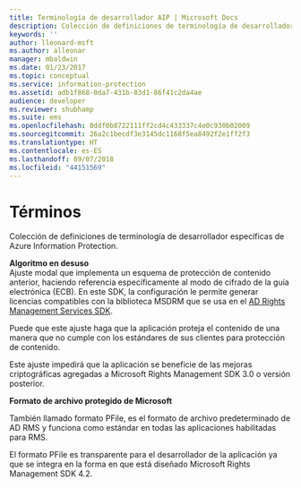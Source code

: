 ```yaml
---
title: Terminología de desarrollador AIP | Microsoft Docs
description: Colección de definiciones de terminología de desarrollador específicas de Rights Management Services.
keywords: ''
author: lleonard-msft
ms.author: alleonar
manager: mbaldwin
ms.date: 01/23/2017
ms.topic: conceptual
ms.service: information-protection
ms.assetid: adb1f868-0da7-431b-83d1-86f41c2da4ae
audience: developer
ms.reviewer: shubhamp
ms.suite: ems
ms.openlocfilehash: 8ddf0b8722111ff2cd4c433337c4e0c930b02009
ms.sourcegitcommit: 26a2c1becdf3e3145dc1168f5ea8492f2e1ff2f3
ms.translationtype: HT
ms.contentlocale: es-ES
ms.lasthandoff: 09/07/2018
ms.locfileid: "44151569"
---
```

# <a name="terms"></a>Términos

Colección de definiciones de terminología de desarrollador específicas de Azure Information Protection.

**Algoritmo en desuso**  
Ajuste modal que implementa un esquema de protección de contenido anterior, haciendo referencia específicamente al modo de cifrado de la guía electrónica (ECB). En este SDK, la configuración le permite generar licencias compatibles con la biblioteca MSDRM que se usa en el [AD Rights Management Services SDK](https://msdn.microsoft.com/library/windows/desktop/cc530379.aspx).

Puede que este ajuste haga que la aplicación proteja el contenido de una manera que no cumple con los estándares de sus clientes para protección de contenido.

Este ajuste impedirá que la aplicación se beneficie de las mejoras criptográficas agregadas a Microsoft Rights Management SDK 3.0 o versión posterior.

**Formato de archivo protegido de Microsoft**

También llamado formato PFile, es el formato de archivo predeterminado de AD RMS y funciona como estándar en todas las aplicaciones habilitadas para RMS.

El formato PFile es transparente para el desarrollador de la aplicación ya que se integra en la forma en que está diseñado Microsoft Rights Management SDK 4.2.

